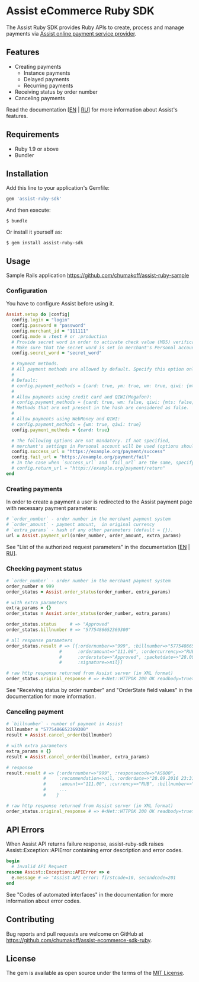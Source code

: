 # Assist eCommerce Ruby SDK

The Assist Ruby SDK provides Ruby APIs to create, process and manage payments via [Assist online payment service provider](http://www.assist.ru/).

## Features

* Creating payments
  * Instance payments
  * Delayed payments
  * Recurring payments
* Receiving status by order number
* Canceling payments

Read the documentation [[EN](http://www.assist.ru/files/TechNEW_ENG.pdf) | [RU](http://www.assist.ru/files/TechNew.pdf)] for more information about Assist's features.

## Requirements

- Ruby 1.9 or above
- Bundler

## Installation

Add this line to your application's Gemfile:

```ruby
gem 'assist-ruby-sdk'
```

And then execute:

    $ bundle

Or install it yourself as:

    $ gem install assist-ruby-sdk

## Usage

Sample Rails application <https://github.com/chumakoff/assist-ruby-sample>

### Configuration

You have to configure Assist before using it.

```ruby
Assist.setup do |config|
  config.login = "login"
  config.password = "password"
  config.merchant_id = "111111"
  config.mode = :test # or :production
  # Provide secret word in order to activate check value (MD5) verification.
  # Make sure that the secret word is set in merchant's Personal account settings.
  config.secret_word = "secret_word"

  # Payment methods.
  # All payment methods are allowed by default. Specify this option only if you need to limit them.
  #
  # Default:
  # config.payment_methods = {card: true, ym: true, wm: true, qiwi: {mts: true, megafon: true, beeline: true, tele2: true}}
  #
  # Allow payments using credit card and QIWI(Megafon):
  # config.payment_methods = {card: true, wm: false, qiwi: {mts: false, megafon: true}}
  # Methods that are not present in the hash are considered as false.
  #
  # Allow payments using WebMoney and QIWI:
  # config.payment_methods = {wm: true, qiwi: true}
  config.payment_methods = {card: true}

  # The following options are not mandatory. If not specified,
  # merchant's settings in Personal account will be used (options should be enabled)
  config.success_url = "https://example.org/payment/success"
  config.fail_url = "https://example.org/payment/fail"
  # In the case when `success_url` and `fail_url` are the same, specify `return_url` instead.
  # config.return_url = "https://example.org/payment/return"
end
```

### Creating payments

In order to create a payment a user is redirected to the Assist payment page with necessary payment parameters:

```ruby
# `order_number` - order number in the merchant payment system
# `order_amount` - payment amount,  in original currency
# `extra_params` - hash of any other parameters (default = {}).
url = Assist.payment_url(order_number, order_amount, extra_params)
```
See "List of the authorized request parameters" in the documentation [[EN](http://www.assist.ru/files/TechNEW_ENG.pdf) | [RU](http://www.assist.ru/files/TechNew.pdf)].

### Checking payment status

```ruby
# `order_number` - order number in the merchant payment system
order_number = 999
order_status = Assist.order_status(order_number, extra_params)

# with extra parameters
extra_params = {}
order_status = Assist.order_status(order_number, extra_params)

order_status.status     # => "Approved"
order_status.billnumber # => "5775486652369300"

# all response parameters
order_status.result # => [{:ordernumber=>"999", :billnumber=>"5775486652369300",
                    #      :orderamount=>"111.00", :ordercurrency=>"RUB",
                    #      :orderstate=>"Approved", :packetdate=>"28.09.2016 23:32",
                    #      :signature=>nil}]

# raw http response returned from Assist server (in XML format)
order_status.original_response # => #<Net::HTTPOK 200 OK readbody=true>
```

See "Receiving status by order number" and "OrderState field values" in the documentation for more information.

### Canceling payment

```ruby
# `billnumber` - number of payment in Assist
billnumber = "5775486652369300"
result = Assist.cancel_order(billnumber)

# with extra parameters
extra_params = {}
result = Assist.cancel_order(billnumber, extra_params)

# response
result.result # => {:ordernumber=>"999", :responsecode=>"AS000",
              #     :recommendation=>nil, :orderdate=>"28.09.2016 23:31:00",
              #     :amount=>"111.00", :currency=>"RUB", :billnumber=>"5775486652369300",
              #     ...
              #    }

# raw http response returned from Assist server (in XML format)
order_status.original_response # => #<Net::HTTPOK 200 OK readbody=true>
```

## API Errors

When Assist API returns failure response, assist-ruby-sdk raises Assist::Exception::APIError containing error description and error codes.

```ruby
begin
  # Invalid API Request
rescue Assist::Exception::APIError => e
  e.message # => "Assist API error: firstcode=10, secondcode=201
end
```

See "Codes of automated interfaces" in the documentation for more information about error codes.

## Contributing

Bug reports and pull requests are welcome on GitHub at https://github.com/chumakoff/assist-ecommerce-sdk-ruby.

## License

The gem is available as open source under the terms of the [MIT License](http://opensource.org/licenses/MIT).